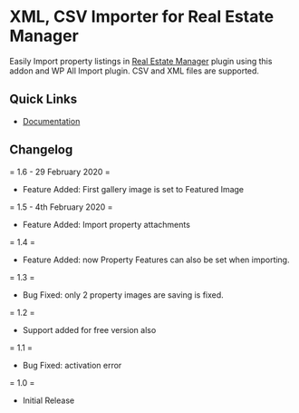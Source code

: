 # XML, CSV Importer for Real Estate Manager
<p>Easily Import property listings in <a href="https://webcodingplace.com/real-estate-manager-wordpress-plugin/">Real Estate Manager</a> plugin using this addon and WP All Import plugin. CSV and XML files are supported.
</p>

<h2 id="item-description__quick-links">Quick Links</h2>
<ul>
	<li><a href="http://kb.webcodingplace.com/real-estate-manager/importer-for-wp-all-import-xml-csv/">Documentation</a></li>
</ul>
<h2 id="item-description__changelog">Changelog</h2>

= 1.6 - 29 February 2020 =

* Feature Added: First gallery image is set to Featured Image

= 1.5 - 4th February 2020 =

* Feature Added: Import property attachments

= 1.4 =

* Feature Added: now Property Features can also be set when importing. 

= 1.3 =

* Bug Fixed: only 2 property images are saving is fixed.

= 1.2 =

* Support added for free version also

= 1.1 =

* Bug Fixed: activation error

= 1.0 =

* Initial Release